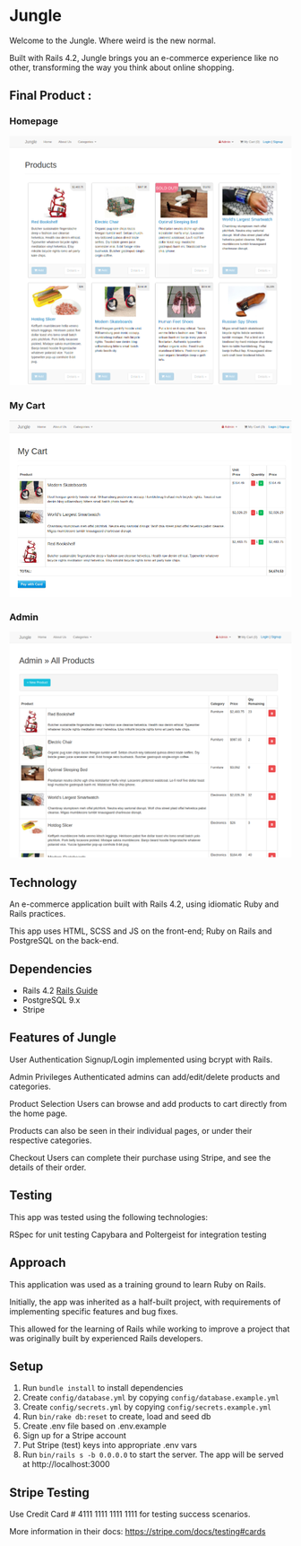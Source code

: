 # Jungle

Welcome to the Jungle. Where weird is the new normal.

Built with Rails 4.2, Jungle brings you an e-commerce experience like no other, transforming the way you think about online shopping.

## Final Product :

### Homepage
!["Home page"](https://github.com/Mahsa1990a/Jungle/blob/master/public/img/home_page.png?raw=true)

### My Cart
!["My Cart"](https://github.com/Mahsa1990a/Jungle/blob/master/public/img/myCart.png?raw=true)

### Admin
!["Admin"](https://github.com/Mahsa1990a/Jungle/blob/master/public/img/admin_allProducts.png?raw=true)

## Technology

An e-commerce application built with Rails 4.2, using idiomatic Ruby and Rails practices.

This app uses HTML, SCSS and JS on the front-end; Ruby on Rails and PostgreSQL on the back-end.

## Dependencies

* Rails 4.2 [Rails Guide](http://guides.rubyonrails.org/v4.2/)
* PostgreSQL 9.x
* Stripe

## Features of Jungle
User Authentication
Signup/Login implemented using bcrypt with Rails.

Admin Privileges
Authenticated admins can add/edit/delete products and categories.

Product Selection
Users can browse and add products to cart directly from the home page.

Products can also be seen in their individual pages, or under their respective categories.

Checkout
Users can complete their purchase using Stripe, and see the details of their order.

## Testing

This app was tested using the following technologies:

RSpec for unit testing
Capybara and Poltergeist for integration testing

## Approach

This application was used as a training ground to learn Ruby on Rails.

Initially, the app was inherited as a half-built project, with requirements of implementing specific features and bug fixes.

This allowed for the learning of Rails while working to improve a project that was originally built by experienced Rails developers.


## Setup

1. Run `bundle install` to install dependencies
2. Create `config/database.yml` by copying `config/database.example.yml`
3. Create `config/secrets.yml` by copying `config/secrets.example.yml`
4. Run `bin/rake db:reset` to create, load and seed db
5. Create .env file based on .env.example
6. Sign up for a Stripe account
7. Put Stripe (test) keys into appropriate .env vars
8. Run `bin/rails s -b 0.0.0.0` to start the server. The app will be served at http://localhost:3000


## Stripe Testing

Use Credit Card # 4111 1111 1111 1111 for testing success scenarios.

More information in their docs: <https://stripe.com/docs/testing#cards>
